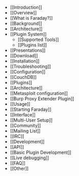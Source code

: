 * [[Introduction]]
 * [[Overview]]
  * [[What is Faraday?]]
  * [[Background]]
  * [[Architecture]]
  * [[Plugin System]]
    * [[Supported Tools]]
    * [[Plugins list]]
  * [[Presentations]]
* [[Download]]
* [[Installation]]
 * [[Troubleshooting]]
* [[Configuration]]
 * [[CouchDB]]
 * [[Plugins]]
 * [[Architecture]]
  * [[Metasploit configuration]]
  * [[Burp Proxy Extender Plugin]]
* [[Usage]]
 * [[Starting Faraday]]
 * [[Interface]]
 * [[Multi-User Setup]]
* [[Community]]
 * [[Mailing List]]
 * [[IRC]]
* [[Development]]
 * [[API]]
 * [[Basic Plugin Development]]
 * [[Live debugging]]
* [[FAQ]]
* [[Other]]